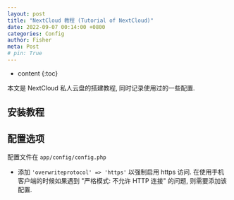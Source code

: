 ```yaml
---
layout: post
title: "NextCloud 教程 (Tutorial of NextCloud)"
date: 2022-09-07 00:14:00 +0800
categories: Config
author: Fisher
meta: Post
# pin: True
---
```


* content
{:toc}

本文是 NextCloud 私人云盘的搭建教程, 同时记录使用过的一些配置.



## 安装教程



## 配置选项

配置文件在 `app/config/config.php`

* 添加 `'overwriteprotocol' => 'https'` 以强制启用 https 访问. 在使用手机客户端的时候如果遇到 "严格模式: 不允许 HTTP 连接" 的问题, 则需要添加该配置.
